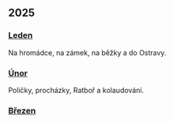 ## 2025

### [Leden](2025_january.md)

Na hromádce, na zámek, na běžky a do Ostravy.


### [Únor](2025_february.md)

Poličky, procházky, Ratboř a kolaudování.

### [Březen](2025_march.md)

<!--


### [Duben](2025_april.md)



### [Květen](2025_may.md)



### [Červen](2025_june.md)



### [Červenec](2025_july.md)



### [Srpen](2025_august.md)



### [Září](2025_september.md)



### [Říjen](2025_october.md)



### [Listopad](2025_november.md)



### [Prosinec](2025_december.md)

-->
